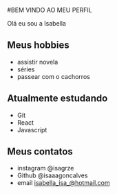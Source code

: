 #BEM VINDO AO MEU PERFIL

Olá eu sou a Isabella

## Meus hobbies

- assistir novela
- séries
- passear com o cachorros


## Atualmente estudando

- Git
- React
- Javascript

## Meus contatos

- instagram @isagrze
- Github @isaaagoncalves
- email isabella_isa_@hotmail.com
